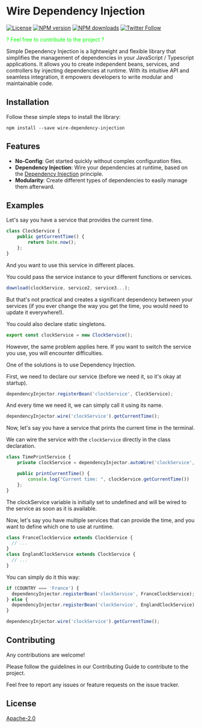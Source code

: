 # Wire Dependency Injection

[![License][license-image]][license-url] [![NPM version][npm-image]][npm-url] [![NPM downloads][npm-downloads-image]][npm-downloads-url] [![Twitter Follow][twitter-image-url]][twitter-url]

<p style="color: lime;">? Feel free to contribute to the project ? </p>

Simple Dependency Injection is a lightweight and flexible library that simplifies the management of dependencies in your JavaScript / Typescript applications. It allows you to create independent beans, services, and controllers by injecting dependencies at runtime. With its intuitive API and seamless integration, it empowers developers to write modular and maintainable code.

## Installation

Follow these simple steps to install the library:

```shell
npm install --save wire-dependency-injection
```

## Features

- **No-Config**: Get started quickly without complex configuration files.
- **Dependency Injection**: Wire your dependencies at runtime, based on the [Dependency Injection](https://en.wikipedia.org/wiki/Dependency_injection) principle.
- **Modularity**: Create different types of dependencies to easily manage them afterward.

## Examples

Let's say you have a service that provides the current time.

```javascript
class ClockService {
    public getCurrentTime() {
        return Date.now();
    };
}
```

And you want to use this service in different places.

You could pass the service instance to your different functions or services.

```javascript
download(clockService, service2, service3...);
```

But that's not practical and creates a significant dependency between your services (if you ever change the way you get the time, you would need to update it everywhere!).

You could also declare static singletons.

```javascript
export const clockService = new ClockService();
```

However, the same problem applies here. If you want to switch the service you use, you will encounter difficulties.

One of the solutions is to use Dependency Injection.

First, we need to declare our service (before we need it, so it's okay at startup).

```javascript
dependencyInjector.registerBean('clockService', ClockService);
```

And every time we need it, we can simply call it using its name.

```javascript
dependencyInjector.wire('clockService').getCurrentTime();
```

Now, let's say you have a service that prints the current time in the terminal.

We can wire the service with the `clockService` directly in the class declaration.

```javascript
class TimePrintService {
    private clockService = dependencyInjector.autoWire('clockService', (b) => (this.clockService = b));

    public printCurrentTime() {
        console.log("Current time: ", clockService.getCurrentTime())
    };
}
```

The clockService variable is initially set to undefined and will be wired to the service as soon as it is available.

Now, let's say you have multiple services that can provide the time, and you want to define which one to use at runtime.

```javascript
class FranceClockService extends ClockService {
  // ...
}
class EnglandClockService extends ClockService {
  // ...
}
```

You can simply do it this way:

```javascript
if (COUNTRY === 'France') {
  dependencyInjector.registerBean('clockService', FranceClockService);
} else {
  dependencyInjector.registerBean('clockService', EnglandClockService);
}

dependencyInjector.wire('clockService').getCurrentTime();
```

## Contributing

Any contributions are welcome!

Please follow the guidelines in our Contributing Guide to contribute to the project.

Feel free to report any issues or feature requests on the issue tracker.

## License

[Apache-2.0](LICENSE)

[license-image]: https://img.shields.io/github/license/leopoldhub/wire-dependency-injection.svg
[license-url]: https://github.com/leopoldhub/wire-dependency-injection/blob/master/LICENSE
[npm-image]: https://img.shields.io/npm/v/wire-dependency-injection.svg
[npm-url]: https://www.npmjs.com/package/wire-dependency-injection
[npm-downloads-image]: https://img.shields.io/npm/dm/wire-dependency-injection.svg
[npm-downloads-url]: https://www.npmjs.com/package/wire-dependency-injection
[twitter-image-url]: https://img.shields.io/twitter/follow/hubert_leopold
[twitter-url]: https://twitter.com/hubert_leopold
